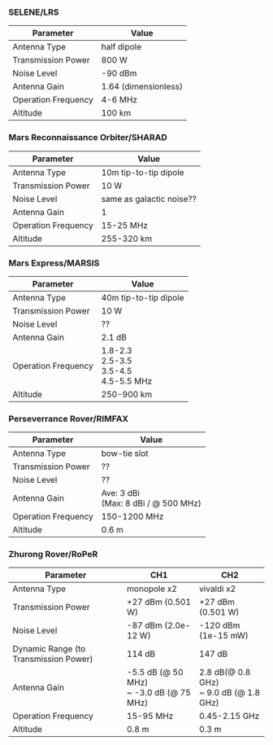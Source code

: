 ### SELENE/LRS

Parameter | Value
--- | ---
Antenna Type | half dipole
Transmission Power | 800 W 
Noise Level | -90 dBm 
Antenna Gain | 1.64 (dimensionless) 
Operation Frequency | 4-6 MHz
Altitude | 100 km



### Mars Reconnaissance Orbiter/SHARAD

Parameter | Value
--- | ---
Antenna Type | 10m tip-to-tip dipole
Transmission Power | 10 W 
Noise Level | same as galactic noise?? 
Antenna Gain | 1 
Operation Frequency | 15-25 MHz 
Altitude | 255-320 km



### Mars Express/MARSIS

Parameter | Value
--- | ---
Antenna Type | 40m tip-to-tip dipole
Transmission Power | 10 W 
Noise Level | ?? 
Antenna Gain | 2.1 dB 
Operation Frequency | 1.8-2.3<br> 2.5-3.5<br> 3.5-4.5<br> 4.5-5.5 MHz 
Altitude | 250-900 km



### Perseverrance Rover/RIMFAX

Parameter | Value
--- | ---
Antenna Type | bow-tie slot
Transmission Power | ??
Noise Level | ?? 
Antenna Gain | Ave: 3 dBi <br>(Max: 8 dBi / @ 500 MHz) 
Operation Frequency | 150-1200 MHz 
Altitude | 0.6 m



### Zhurong Rover/RoPeR

Parameter | CH1 | CH2
--- | --- | ---
Antenna Type | monopole x2 | vivaldi x2
Transmission Power | +27 dBm (0.501 W)| +27 dBm (0.501 W)
Noise Level | -87 dBm (2.0e-12 W)| -120 dBm (1e-15 mW)
Dynamic Range (to Transmission Power) | 114 dB | 147 dB
Antenna Gain | -5.5 dB (@ 50 MHz) <br>~ -3.0 dB (@ 75 MHz) | 2.8 dB(@ 0.8 GHz) <br>~ 9.0 dB (@ 1.8 GHz)
Operation Frequency | 15-95 MHz | 0.45-2.15 GHz
Altitude | 0.8 m | 0.3 m
